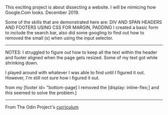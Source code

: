 This exciting project is about dissecting a website. I will be mimicing how Google.Com looks. December 2019. 


Some of the skills that are demonstrated here are:
DIV AND SPAN
HEADERS AND FOOTERS
USING CSS FOR MARGIN, PADDING
I created a basic form to include the search bar, also did some googling to find out how to removed the small (x) when using the input selector. 

*******
NOTES: I struggled to figure out how to keep all the text within the header and footer aligned when the page gets resized. Some of my text got while shrinking down. 

I played around with whatever I was able to find until I figured it out. However, I'm still not sure how i figured it out. 

from my [footer id= "bottom-page] I removed the [display: inline-flex;] and this seemed to solve the problem.]
*******








From The Odin Project's [curriculum](http://www.theodinproject.com/courses/web-development-101/lessons/html-css)